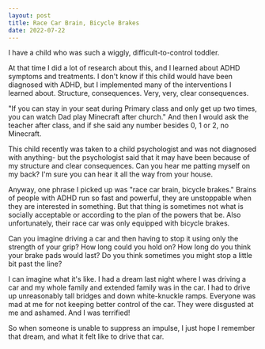 ```yaml
---
layout: post
title: Race Car Brain, Bicycle Brakes
date: 2022-07-22
---
```


I have a child who was such a wiggly, difficult-to-control toddler. 

At that time I did a lot of research about this, and I learned about ADHD symptoms and treatments. I don't know if this child would have been diagnosed with ADHD, but I implemented many of the interventions I learned about. Structure, consequences. Very, very, clear consequences. 

"If you can stay in your seat during Primary class and only get up two times, you can watch Dad play Minecraft after church."  And then I would ask the teacher after class, and if she said any number besides 0, 1 or 2, no Minecraft. 

This child recently was taken to a child psychologist and was not diagnosed with anything- but the psychologist said that it may have been because of my structure and clear consequences. Can you hear me patting myself on my back? I'm sure you can hear it all the way from your house.

Anyway, one phrase I picked up was "race car brain, bicycle brakes." Brains of people with ADHD run so fast and powerful, they are unstoppable when they are interested in something. But that thing is sometimes not what is socially acceptable or according to the plan of the powers that be. Also unfortunately, their race car was only equipped with bicycle brakes. 

Can you imagine driving a car and then having to stop it using only the strength of your grip? How long could you hold on? How long do you think your brake pads would last? Do you think sometimes you might stop a little bit past the line?

I can imagine what it's like. I had a dream last night where I was driving a car and my whole family and extended family was in the car. I had to drive up unreasonably tall bridges and down white-knuckle ramps. Everyone was mad at me for not keeping better control of the car. They were disgusted at me and ashamed. And I was terrified! 

So when someone is unable to suppress an impulse, I just hope I remember that dream, and what it felt like to drive that car. 